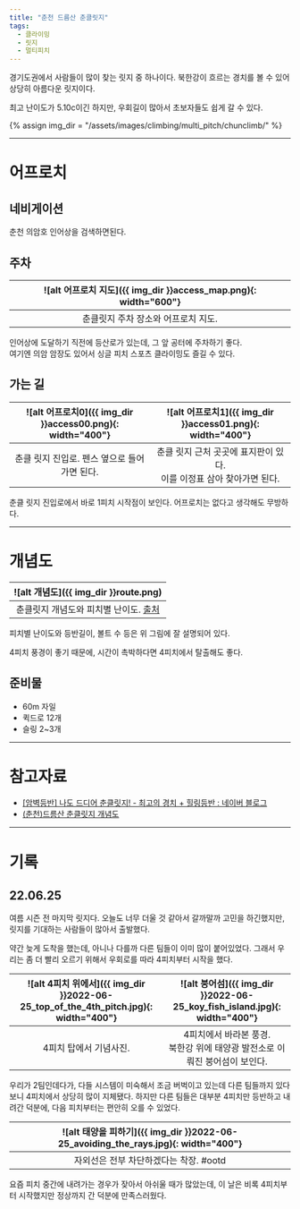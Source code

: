 ```yaml
---
title: "춘천 드름산 춘클릿지"
tags:
  - 클라이밍
  - 릿지
  - 멀티피치
---
```


경기도권에서 사람들이 많이 찾는 릿지 중 하나이다.
북한강이 흐르는 경치를 볼 수 있어 상당히 아름다운 릿지이다.

최고 난이도가 5.10c이긴 하지만, 우회길이 많아서 초보자들도 쉽게 갈 수 있다.

{% assign img_dir = "/assets/images/climbing/multi_pitch/chunclimb/" %}

---

# 어프로치

## 네비게이션

춘천 의암호 인어상을 검색하면된다.

## 주차

|<a name="access map">![alt 어프로치 지도]({{ img_dir }}access_map.png){: width="600"}</a>|
|:-----:|
|춘클릿지 주차 장소와 어프로치 지도.|

인어상에 도달하기 직전에 등산로가 있는데, 그 앞 공터에 주차하기 좋다.<br>
여기엔 의암 암장도 있어서 싱글 피치 스포츠 클라이밍도 즐길 수 있다.

## 가는 길

|<a name="access00">![alt 어프로치0]({{ img_dir }}access00.png){: width="400"}</a>|<a name="access01">![alt 어프로치1]({{ img_dir }}access01.png){: width="400"}</a> |
|:----:|:----:|
|춘클 릿지 진입로. 펜스 옆으로 들어가면 된다.|춘클 릿지 근처 곳곳에 표지판이 있다.<br>이를 이정표 삼아 찾아가면 된다.|

춘클 릿지 진입로에서 바로 1피치 시작점이 보인다.
어프로치는 없다고 생각해도 무방하다.

---

# 개념도

|<a name="route">![alt 개념도]({{ img_dir }}route.png)</a>|
|:-----:|
|춘클릿지 개념도와 피치별 난이도. [출처](https://m.blog.naver.com/wooltraveler/222726287034)|

피치별 난이도와 등반길이, 볼트 수 등은 위 그림에 잘 설명되어 있다.

4피치 풍경이 좋기 때문에, 시간이 촉박하다면 4피치에서 탈출해도 좋다.

## 준비물

- 60m 자일
- 퀵드로 12개
- 슬링 2~3개

---
# 참고자료

- [\[암벽등반\] 나도 드디어 춘클릿지\! \- 최고의 경치 \+ 힐링등반 : 네이버 블로그](https://m.blog.naver.com/wooltraveler/222726287034)
- [\(춘천\)드름산 춘클릿지 개념도](https://byhkmgkht.tistory.com/1493)

---

# 기록

## 22.06.25

여름 시즌 전 마지막 릿지다.
오늘도 너무 더울 것 같아서 갈까말까 고민을 하긴했지만, 릿지를 기대하는 사람들이 많아서 출발했다.

약간 늦게 도착을 했는데, 아니나 다를까 다른 팀들이 이미 많이 붙어있었다.
그래서 우리는 좀 더 빨리 오르기 위해서 우회로를 따라 4피치부터 시작을 했다.

|<a name="above_the_4th_pitch">![alt 4피치 위에서]({{ img_dir }}2022-06-25_top_of_the_4th_pitch.jpg){: width="400"}</a>|<a name="koy_island">![alt 붕어섬]({{ img_dir }}2022-06-25_koy_fish_island.jpg){: width="400"}</a>|
|:----:|:----:|
|4피치 탑에서 기념사진.|4피치에서 바라본 풍경.<br>북한강 위에 태양광 발전소로 이뤄진 붕어섬이 보인다.|

우리가 2팀인데다가, 다들 시스템이 미숙해서 조금 버벅이고 있는데 다른 팀들까지 있다보니 4피치에서 상당히 많이 지체됐다.
하지만 다른 팀들은 대부분 4피치만 등반하고 내려간 덕분에, 다음 피치부터는 편안히 오를 수 있었다.

|<a name="avoiding_the_rays">![alt 태양을 피하기]({{ img_dir }}2022-06-25_avoiding_the_rays.jpg){: width="400"}</a>|
|:----:|
|자외선은 전부 차단하겠다는 착장. #ootd|

요즘 피치 중간에 내려가는 경우가 잦아서 아쉬울 때가 많았는데,
  이 날은 비록 4피치부터 시작했지만 정상까지 간 덕분에 만족스러웠다.



